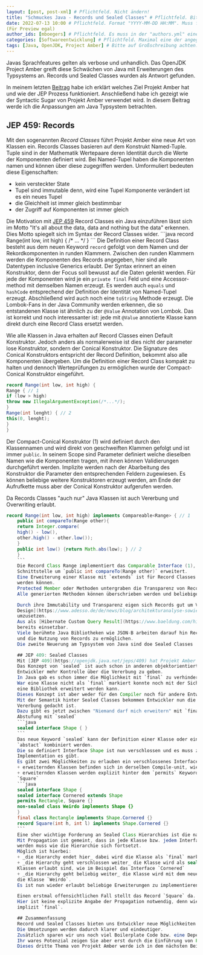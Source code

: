 ```yaml
---
layout: [post, post-xml] # Pflichtfeld. Nicht ändern!
title: "Schmuckes Java - Records und Sealed Classes" # Pflichtfeld. Bitte einen Titel für den Blog Post angeben.
date: 2022-07-13 10:00 # Pflichtfeld. Format "YYYY-MM-DD HH:MM". Muss für Veröffentlichung in der Vergangenheit liegen.
(Für Preview egal)
author_ids: [mboegers] # Pflichtfeld. Es muss in der "authors.yml" einen Eintrag mit diesen Namen geben.
categories: [Softwareentwicklung] # Pflichtfeld. Maximal eine der angegebenen Kategorien verwenden.
tags: [Java, OpenJDK, Project Amber] # Bitte auf Großschreibung achten.
---
```

Javas Sprachfeatures gelten als verbose und unhandlich.
Das OpenJDK Project Amber greift diese Schwächen von Java mit Erweiterungen des Typsystems an.
Records und Sealed Classes wurden als Antwort gefunden.

In meinem letzten [Beitrag](https://www.adesso.de/de/news/blog/schmuckes-java-syntactic-sugar-von-project-amber.jsp)
habe ich erklärt welches Ziel Projekt Amber hat und wie der JEP Prozess funktioniert.
Anschließend habe ich gezeigt wie der Syntactic Sugar von Projekt Amber verwendet wird.
In diesem Beitrag werde ich die Anpassungen am Java Typsystem betrachten.

## JEP 459: Records
Mit den sogenannten _Record Classes_ führt Projekt Amber eine neue Art von Klassen ein.
Records Classes basieren auf dem Konstrukt Named-Tuple.
Tuple sind in der Mathematik Wertepaare deren Identität durch die Werte der Komponenten definiert wird.
Bei Named-Tupel haben die Komponenten namen und können über diese zugegriffen werden.
Umformuliert bedeuten diese Eigenschaften:
+ kein versteckter State
+ Tupel sind immutable denn, wird eine Tupel Komponente verändert ist es ein neues Tupel
+ die Gleichheit ist immer gleich bestimmbar
+ der Zugriff auf Komponenten ist immer gleich

Die Motivation mit [JEP 459](https://openjdk.java.net/jeps/459) Record Classes ein Java einzuführen lässt sich im Motto
"It's all about the data, data and nothing but the data" erkennen.
Dies Motto spiegelt sich im Syntax der Record Classes wider.
´´´java
record Range(int low, int high) { /* ... */ }
´´´
Die Definition einer Record Class besteht aus dem neuen Keyword `record` gefolgt von dem Namen und der Rekordkomponenten
in runden Klammern.
Zwischen den runden Klammern werden die Komponenten des Records angegeben, hier sind alle Datentypen inclusive Generics
erlaubt.
Der Syntax erinnert an einen Konstruktor, denn der Focus soll bewusst auf die Daten gelenkt werden.
Für jede der Komponenten wird je ein `private final` Feld und eine Accessor-method mit demselben Namen erzeugt.
Es werden auch `equals` und `hashCode` entsprechend der Definition der Identität von Named-Tupel erzeugt.
Abschließend wird auch noch eine `toString` Methode erzeugt.
Die Lombok-Fans in der Java Community werden erkennen, die so entstandenen Klasse ist ähnlich zu der `@Value` Annotation
von Lombok.
Das ist korrekt und noch interessanter ist: jede mit `@Value` annotierte Klasse kann direkt durch eine Record Class
ersetzt werden.

Wie alle Klassen in Java erhalten auf Record Classes einen Default Konstruktor.
Jedoch anders als normalerweise ist dies nicht der parameter lose Konstruktor, sondern der Conical Konstruktor.
Die Signature des Conical Konstruktors entspricht der Record Definition, bekommt also alle Komponenten übergeben.
Um die Definition einer Record Class kompakt zu halten und dennoch Werteprüfungen zu ermöglichen wurde der
Compact-Conical Konstruktor eingeführt.
```java
record Range(int low, int high) {
Range { // 1
if (low > high)
throw new IllegalArgumentException(/*...*/);
}
Range(int lenght) { // 2
this(0, lenght);
}
}
```
Der Compact-Conical Konstruktor (1) wird definiert durch den Klassennamen und wird direkt von geschweiften Klammen
gefolgt und ist immer `public`.
In seinem Scope sind Parameter definiert welche dieselben Namen wie die Komponenten tragen, mit ihnen können
Validierungen durchgeführt werden.
Implizite werden nach der Abarbeitung des Konstruktor die Parameter den entsprechenden Feldern zugewiesen.
Es können beliebige weitere Konstruktoren erzeugt werden, am Ende der Aufrufkette muss aber der Conical Konstruktor
aufgerufen werden.

Da Records Classes "auch nur" Java Klassen ist auch Vererbung und Overwriting erlaubt.
```java
record Range(int low, int high) implements Compareable<Range> { // 1
    public int compareTo(Range other){
    return Integer.compare(
    high() - low(),
    other.high() - other.low());
    }
    public int low() {return Math.abs(low); } // 2
    }
    ```
    Die Record Class Range implementiert das Comparable Interface (1), dadurch wird die nur die öffentliche
    Schnittstelle um `public int compareTo(Range other)` erweitert.
    Eine Erweiterung einer Klasse mit `extends` ist für Record Classes nicht erlaubt, da `protected` Member eingeführt
    werden können.
    Protected Member oder Methoden untergraben die Transparenz von Record.
    Alle generierten Methoden können überschrieben werden und beliebige weitere Methoden definiert werden.

    Durch ihre Immutability und Transparenz eigen sich Records gut um Value Objekt aus dem [Domain Driven
    Design](https://www.adesso.de/de/news/blog/architekturanalyse-sowie-refactoring-auf-basis-von-tactical-domain-driven-design.jsp)
    umzusetzen.
    Aus als [Hibernate Custom Query Result](https://www.baeldung.com/hibernate-query-to-custom-class) sind Records
    bereits einsetzbar.
    Viele berühmte Java Bibliotheken wie JSON-B arbeiten darauf hin Records so schnell wie möglich zu unterstützten um
    und die Nutzung von Records zu ermöglichen.
    Die zweite Neuerung am Typsystem von Java sind doe Sealed Classes

    ## JEP 409: Sealed Classes
    Mit [JEP 409](https://openjdk.java.net/jeps/409) hat Projekt Amber Sealed Classes in Java 17 eingeführt.
    Das Konzept von `sealed` ist auch schon in anderen objektorientierten Sprache integriert und dient dazu dem
    Entwickler mehr Kontrolle über die Vererbung zu geben.
    In Java gab es schon immer die Möglichkeit mit `final` zu verhindern, dass eine Klasse erweitert wird.
    War eine Klasse nicht als `final` markiert konnte noch mit der Sichtbarkeit gearbeitet werden um zu beeinflussen wie
    eine Bibliothek erweitert werden kann.
    Dieses Konzept ist aber weder für den Compiler noch für andere Entwickler besonders durchsichtig.
    Mit der Semantik hinter Sealed Classes bekommen Entwickler nun die Möglichkeit eindeutig klarzustellen wie die
    Vererbung gedacht ist.
    Dazu gibt es jetzt zwischen "Niemand darf mich erweitern" mit `final` und "Alle dürfen mich erweitern" eine neue
    Abstufung mit `sealed`
    ```java
    sealed interface Shape { }
    ```
    Das neue Keyword `sealed` kann der Definition einer Klasse oder eines Interfaces vorangestellt werden und mit
    `abstact` kombiniert werden.
    Die so definiert Interface Shape ist nun verschlossen und es muss zum Zeitpunkt des Kompilierens klar sein welche
    Implementation es gibt.
    Es gibt zwei Möglichkeiten zu erlauben ein verschlossenes Interface bzw. Klasse zu erweitern.
    + erweiternden Klassen befinden sich in derselben Compile-unit, wie im Beispiel `Corndered` und `Weirdo`
    + erweiternden Klassen werden explizit hinter dem `permits` Keyword angegeben, wie im Beispiel von `Rectangle` und
    `Square`
    ```java
    sealed interface Shape {
    sealed interface Cornered extends Shape
    permits Rectangle, Square {}
    non-sealed class Weirdo implements Shape {}
    }
    final class Rectangle implements Shape.Cornered {}
    record Square(int h, int l) implements Shape.Cornered {}
    ```
    Eine sher wichtige Forderung an Sealed Class Hierarchies ist die nach der Seal-Propagation.
    Mit Propagation ist gemeint, dass in jede Klasse bzw. jedem Interface welches eine Sealed Class erweitert angegeben
    werden muss wie die Hierarchie sich fortsetzt.
    Möglich ist hierbei:
    + _die Hierarchy endet hier_ dabei wird die Klasse als `final` markiert, wie im Beispiel die Klasse `Reactangle`
    + _die Hierarchy geht verschlossen weiter_ die Klasse wird als sealed markiert und muss ebenfalls Aussagen welche
    Klassen erlaubt sind, wie im Beispiel das Interface `Cornered`
    + _die Hierarchy geht beliebig weiter_ die Klasse wird mit dem neuen Keyword `non-sealed` markiert, wie im Beispiel
    die Klasse `Weirdo`.
    Es ist nun wieder erlaubt beliebige Erweiterungen zu implementieren

    Einen erstmal offensichtlichen Fall stellt das Record `Square` da.
    Hier ist keine explizite Angabe der Propagation notwendig, denn wie Records sind nach [JEP 459](#jep-459-records)
    implizit `final`.

    ## Zusammenfassung
    Record und Sealed Classes bieten uns Entwickler neue Möglichkeiten an unsere Domainmodell zu implementieren.
    Die Umsetzungen werden dadurch klarer und eindeutiger.
    Zusätzlich sparen wir uns noch viel Boilerplate Code bzw. eine Dependency auf Lombok.
    Ihr wares Potenzial zeigen Sie aber erst durch die Einführung von Pattern Matching in Java.
    Dieses dritte Thema von Projekt Amber werde ich in dem nächsten Beitrag dieser Reihe behandel.